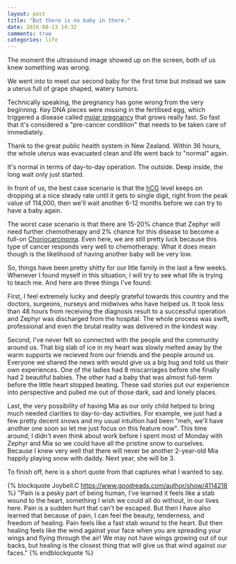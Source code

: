 ```yaml
---
layout: post
title: "But there is no baby in there."
date: 2016-08-13 14:32
comments: true
categories: life
---
```


The moment the ultrasound image showed up on the screen, both of us knew
something was wrong. 

We went into to meet our second baby for the first time but instead we saw a
uterus full of grape shaped, watery tumors.

Technically speaking, the pregnancy has gone wrong from the very beginning.
Key DNA pieces were missing in the fertilised egg, which triggered a disease
called [molar pregnancy](https://en.wikipedia.org/wiki/Molar_pregnancy) 
that grows really fast. So fast that it's considered a "pre-cancer condition" that needs to be taken care of immediately. 

Thank to the great public health system in New Zealand. Within 36 hours, the whole uterus was evacuated clean and life went back to "normal" again.

It's normal in terms of day-to-day operation. The outside. Deep inside, the long wait only just started. 

In front of us, the best case scenario is that the
[hCG](https://en.wikipedia.org/wiki/Human_chorionic_gonadotropin) level keeps
on dropping at a nice steady rate until it gets to single digit, right from the peak value of
114,000, then we'll wait another 6-12 months before we can try to have a baby again. 

The worst case scenario is that there are 15-20% chance that Zephyr will need
further chemotherapy and 2% chance for this disease to become a full-on
[Choriocarcinoma](https://en.wikipedia.org/wiki/Choriocarcinoma). Even here, we
are still pretty luck because this type of cancer responds very well to
chemotherapy. What it does mean though is the likelihood of having another baby
will be very low. 

So, things have been pretty shitty for our litle family in the last a few
weeks. Whenever I found myself in this situation, I will try to see
what life is trying to teach me. And here are three things I've found:

First, I feel extremely lucky and deeply grateful towards this country and the
doctors, surgeons, nurseys and midwives who have helped us. It took less than
48 hours from receiving the diagnosis result to a successful operation and
Zephyr was discharged from the hospital. The whole process was swift,
professional and even the brutal reality was delivered in the kindest way.

Second, I've never felt so connected with the people and the community around
us. That big slab of ice in my heart was slowly melted away by the warm
supports we recieved from our friends and the people around us. Everyone we
shared the news with would give us a big hug and told us their own experiences.
One of the ladies had 8 miscarriages before she finally had 2 beautiful babies.
The other had a baby that was almost full-term before the little heart stopped
beating. These sad stories put our experience into perspective and pulled 
me out of those dark, sad and lonely places. 

Last, the very possibility of having Mia as our only child helped to bring much
needed clarities to day-to-day activities. For example, we just had a few
pretty decent snows and my usual intuition had been "meh, we'll have another
one soon so let me just focus on this feature now". This time around, I didn't
even think about work before I spent most of Monday with Zephyr and Mia so we
could have all the pristine snow to ourselves. Because I knew very well that
there will never be another 2-year-old Mia happily playing snow with daddy.
Next year, she will be 3. 

To finish off, here is a short quote from []() that captures
what I wanted to say.

{% blockquote Joybell.C https://www.goodreads.com/author/show/4114218 %}
"Pain is a pesky part of being human, I've learned it feels like a stab wound to the heart, something I wish we could all do without, in our lives here. Pain is a sudden hurt that can't be escaped. But then I have also learned that because of pain, I can feel the beauty, tenderness, and freedom of healing. Pain feels like a fast stab wound to the heart. But then healing feels like the wind against your face when you are spreading your wings and flying through the air! We may not have wings growing out of our backs, but healing is the closest thing that will give us that wind against our faces."
{% endblockquote %}

